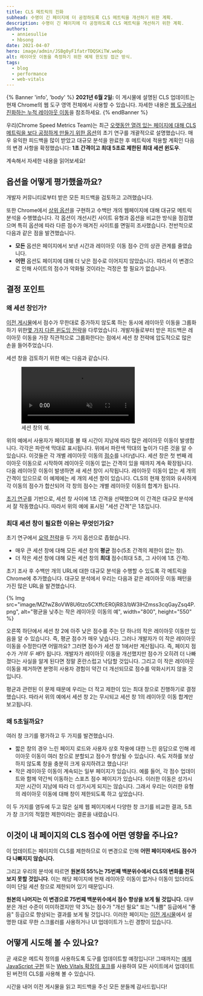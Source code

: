 ```yaml
---
title: CLS 메트릭의 진화
subhead: 수명이 긴 페이지에 더 공정하도록 CLS 메트릭을 개선하기 위한 계획.
description: 수명이 긴 페이지에 더 공정하도록 CLS 메트릭을 개선하기 위한 계획.
authors:
  - anniesullie
  - hbsong
date: 2021-04-07
hero: image/admin/JSBg0yF1fatrTDQSKiTW.webp
alt: 레이아웃 이동을 측정하기 위한 예제 윈도잉 접근 방식.
tags:
  - blog
  - performance
  - web-vitals
---
```


{% Banner 'info', 'body' %} **2021년 6월 2일:** 이 게시물에 설명된 CLS 업데이트는 현재 Chrome의 웹 도구 영역 전체에서 사용할 수 있습니다. 자세한 내용은 [웹 도구에서 진화하는 누적 레이아웃 이동](/cls-web-tooling/)을 참조하세요. {% endBanner %}

우리(Chrome Speed Metrics Team)는 최근 [오랫동안 열려 있는 페이지에 대해 CLS 메트릭을 보다 공정하게 만들기 위한 옵션](/better-layout-shift-metric/)의 초기 연구를 개괄적으로 설명했습니다. 매우 유익한 피드백을 많이 받았고 대규모 분석을 완료한 후 메트릭에 적용할 계획인 다음의 변경 사항을 확정했습니다: **1초 간격이고 최대 5초로 제한된 최대 세션 윈도우**.

계속해서 자세한 내용을 읽어보세요!

## 옵션을 어떻게 평가했을까요?

개발자 커뮤니티로부터 받은 모든 피드백을 검토하고 고려했습니다.

또한 Chrome에서 [상위 옵션](/better-layout-shift-metric/#best-strategies)을 구현하고 수백만 개의 웹페이지에 대해 대규모 메트릭 분석을 수행했습니다. 각 옵션이 개선시킨 사이트 유형과 옵션을 비교한 방식을 점검했으며 특히 옵션에 따라 다른 점수가 매겨진 사이트를 면밀히 조사했습니다. 전반적으로 다음과 같은 점을 발견했습니다.

- **모든** 옵션은 페이지에서 보낸 시간과 레이아웃 이동 점수 간의 상관 관계를 줄였습니다.
- **어떤** 옵션도 페이지에 대해 더 낮은 점수로 이어지지 않았습니다. 따라서 이 변경으로 인해 사이트의 점수가 악화될 것이라는 걱정은 할 필요가 없습니다.

## 결정 포인트

### 왜 세션 창인가?

[이전 게시물](/better-layout-shift-metric/)에서 점수가 무한대로 증가하지 않도록 하는 동시에 레이아웃 이동을 그룹화하기 위한[몇 가지 다른 윈도잉 전략](/better-layout-shift-metric/#windowing-strategies)을 다루었습니다. 개발자들로부터 받은 피드백은 레이아웃 이동을 가장 직관적으로 그룹화한다는 점에서 세션 창 전략에 압도적으로 많은 손을 들어주었습니다.

세션 창을 검토하기 위한 예는 다음과 같습니다.

<figure class="w-figure">
  <video controls autoplay loop muted class="w-screenshot">
    <source src="https://storage.googleapis.com/web-dev-assets/better-layout-shift-metric/session-window.webm" type="video/webm">
    <source src="https://storage.googleapis.com/web-dev-assets/better-layout-shift-metric/session-window.mp4" type="video/mp4">
  </source></source></video>
  <figcaption class="w-figcaption">세션 창의 예.</figcaption></figure>

위의 예에서 사용자가 페이지를 볼 때 시간이 지남에 따라 많은 레이아웃 이동이 발생합니다. 각각은 파란색 막대로 표시됩니다. 위에서 파란색 막대의 높이가 다른 것을 알 수 있습니다. 이것들은 각 개별 레이아웃 이동의 [점수](/cls/#layout-shift-score)를 나타냅니다. 세션 창은 첫 번째 레이아웃 이동으로 시작하여 레이아웃 이동이 없는 간격이 있을 때까지 계속 확장됩니다. 다음 레이아웃 이동이 발생하면 새 세션 창이 시작됩니다. 레이아웃 이동이 없는 세 개의 간격이 있으므로 이 예제에는 세 개의 세션 창이 있습니다. CLS의 현재 정의와 유사하게 각 이동의 점수가 합산되어 각 창의 점수는 개별 레이아웃 이동의 합계가 됩니다.

[초기 연구](/better-layout-shift-metric/#best-strategies)를 기반으로, 세션 창 사이에 1초 간격을 선택했으며 이 간격은 대규모 분석에서 잘 작동했습니다. 따라서 위의 예에 표시된 "세션 간격"은 1초입니다.

### 최대 세션 창이 필요한 이유는 무엇인가요?

초기 연구에서 [요약 전략](/better-layout-shift-metric/#summarization)을 두 가지 옵션으로 좁혔습니다.

- 매우 큰 세션 창에 대해 모든 세션 창의 **평균** 점수(5초 간격의 제한이 없는 창).
- 더 작은 세션 창에 대해 모든 세션 창의 **최대** 점수(최대 5초, 그 사이에 1초 간격).

초기 조사 후 수백만 개의 URL에 대한 대규모 분석을 수행할 수 있도록 각 메트릭을 Chrome에 추가했습니다. 대규모 분석에서 우리는 다음과 같은 레이아웃 이동 패턴을 가진 많은 URL을 발견했습니다.

{% Img src="image/MZfwZ8oVW8U6tzo5CXffcER0jR83/bW3lHZmss3cqGayZsq4P.png", alt="평균을 낮추는 작은 레이아웃 이동의 예", width="800", height="550" %}

오른쪽 하단에서 세션 창 2에 아주 낮은 점수를 주는 단 하나의 작은 레이아웃 이동만 있음을 알 수 있습니다. 즉, 평균 점수가 매우 낮습니다. 그러나 개발자가 이 작은 레이아웃 이동을 수정한다면 어떨까요? 그러면 점수가 세션 창 1에서만 계산됩니다. 즉, 페이지 점수가 *거의 두 배*가 됩니다. 개발자가 레이아웃 이동을 개선했지만 점수가 오히려 더 나빠졌다는 사실을 알게 된다면 정말 혼란스럽고 낙담할 것입니다. 그리고 이 작은 레이아웃 이동을 제거하면 분명히 사용자 경험이 약간 더 개선되므로 점수를 악화시키지 않을 것입니다.

평균과 관련된 이 문제 때문에 우리는 더 작고 제한이 있는 최대 창으로 진행하기로 결정했습니다. 따라서 위의 예에서 세션 창 2는 무시되고 세션 창 1의 레이아웃 이동 합계만 보고됩니다.

### 왜 5초일까요?

여러 창 크기를 평가하고 두 가지를 발견했습니다.

- 짧은 창의 경우 느린 페이지 로드와 사용자 상호 작용에 대한 느린 응답으로 인해 레이아웃 이동이 여러 창으로 분할되고 점수가 향상될 수 있습니다. 속도 저하를 보상하지 않도록 창을 충분히 크게 유지하려고 했습니다!
- 작은 레이아웃 이동이 계속되는 일부 페이지가 있습니다. 예를 들어, 각 점수 업데이트와 함께 약간씩 이동하는 스포츠 점수 페이지가 있습니다. 이러한 이동은 성가시지만 시간이 지남에 따라 더 성가시게 되지는 않습니다. 그래서 우리는 이러한 유형의 레이아웃 이동에 대해 창이 제한되도록 하고 싶었습니다.

이 두 가지를 염두에 두고 많은 실제 웹 페이지에서 다양한 창 크기를 비교한 결과, 5초가 창 크기의 적절한 제한이라는 결론을 내렸습니다.

## 이것이 내 페이지의 CLS 점수에 어떤 영향을 주나요?

이 업데이트는 페이지의 CLS를 제한하므로 이 변경으로 인해 **어떤 페이지에서도 점수가 다 나빠지지 않습니다.**

그리고 우리의 분석에 따르면 **원본의 55%는 75번째 백분위수에서 CLS의 변화를 전혀 보지 못할 것입니다**. 이는 해당 페이지에 현재 레이아웃 이동이 없거나 이동이 있더라도 이미 단일 세션 창으로 제한되어 있기 때문입니다.

**원본의 나머지는 이 변경으로 75번째 백분위수에서 점수 향상을 보게 될 것입니다.** 대부분은 개선 수준이 미미하겠지만 약 3%는 점수가 "개선 필요" 또는 "나쁨" 등급에서 "좋음" 등급으로 향상되는 결과를 보게 될 것입니다. 이러한 페이지는 [이전 게시물](/better-layout-shift-metric/)에서 설명한 대로 무한 스크롤러를 사용하거나 UI 업데이트가 느린 경향이 있습니다.

## 어떻게 시도해 볼 수 있나요?

곧 새로운 메트릭 정의를 사용하도록 도구를 업데이트할 예정입니다! 그때까지는 [예제 JavaScript 구현](https://github.com/mmocny/web-vitals/wiki/Snippets-for-LSN-using-PerformanceObserver) 또는 [Web Vitals 확장의 포크](https://github.com/mmocny/web-vitals-extension/tree/experimental-ls)를 사용하여 모든 사이트에서 업데이트된 버전의 CLS를 사용해 볼 수 있습니다.

시간을 내어 이전 게시물을 읽고 피드백을 주신 모든 분들께 감사드립니다!
